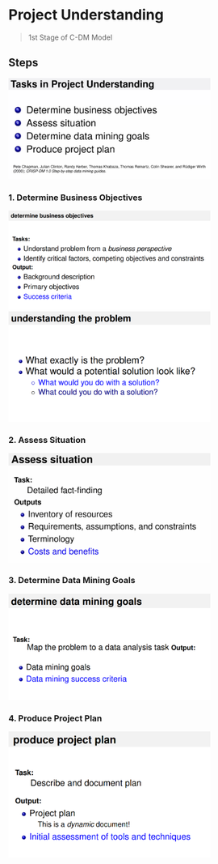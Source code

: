 # Project Understanding
> 1st Stage of C-DM Model

## Steps
<img src = 'Images/1.png' width = 400><br>

### 1. Determine Business Objectives
<img src = 'Images/2.png' width = 400><br>
<img src = 'Images/3.png' width = 400><br>

### 2. Assess Situation
<img src = 'Images/4.png' width = 400><br>

### 3. Determine Data Mining Goals
<img src = 'Images/5.png' width = 400><br>

### 4. Produce Project Plan
<img src = 'Images/6.png' width = 400><br>
